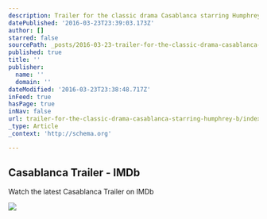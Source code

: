 ```yaml
---
description: Trailer for the classic drama Casablanca starring Humphrey Bogart and Ingrid Bergman.
datePublished: '2016-03-23T23:39:03.173Z'
author: []
starred: false
sourcePath: _posts/2016-03-23-trailer-for-the-classic-drama-casablanca-starring-humphrey-b.md
published: true
title: ''
publisher:
  name: ''
  domain: ''
dateModified: '2016-03-23T23:38:48.717Z'
inFeed: true
hasPage: true
inNav: false
url: trailer-for-the-classic-drama-casablanca-starring-humphrey-b/index.html
_type: Article
_context: 'http://schema.org'

---
```

<article style=""><h1>Casablanca Trailer - IMDb</h1><p>Watch the latest Casablanca Trailer on IMDb</p><img src="http://ia.media-imdb.com/images/M/MV5BMjQwNDYyNTk2N15BMl5BanBnXkFtZTgwMjQ0OTMyMjE@._V1._SX94_SY140_.jpg" /></article>